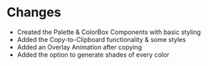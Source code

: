 # **Changes**

- Created the Palette & ColorBox Components with basic styling
- Added the Copy-to-Clipboard functionality & some styles
- Added an Overlay Animation after copying
- Added the option to generate shades of every color
